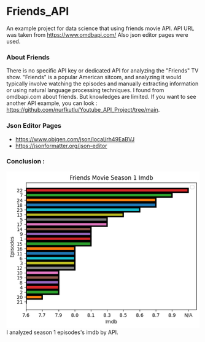 # Friends_API

An example project for data science that using  friends movie API.
API URL was taken from https://www.omdbapi.com/
Also json editor pages were used.

### About Friends 
There is no specific API key or dedicated API for analyzing the "Friends" TV show. "Friends" is a popular American sitcom, and analyzing it would typically involve watching the episodes and manually extracting information or using natural language processing techniques. I found from omdbapi.com about friends. But knowledges are limited. If you want to see another API example, you can look : 
https://github.com/nurfkutlu/Youtube_API_Project/tree/main.


### Json Editor Pages
 - https://www.objgen.com/json/local/rh49EaBVJ
 - https://jsonformatter.org/json-editor

### Conclusion :
 ![Alt text](image.png) 
I analyzed season 1 episodes's imdb by API.